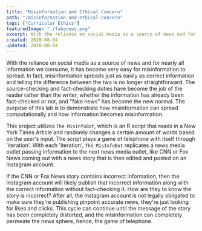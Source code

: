 ```yaml
---
title: "Misinformation and Ethical Concern"
path: "/misinformation-and-ethical-concern"
tags: ["Curricular Ethics"]
featuredImage: "./fakenews.png"
excerpt: With the reliance on social media as a source of news and for nearly all information we consume, it has become very easy for misinformation to spread.
created: 2020-08-04
updated: 2020-08-04
---
```


With the reliance on social media as a source of news and for nearly all information we consume, it has become very easy for misinformation to spread. In fact, misinformation spreads just as easily as correct information and telling the difference between the two is no longer straightforward. The source-checking and fact-checking duties have become the job of the reader rather than the writer, whether the information has already been fact-checked or not, and "fake news" has become the new normal. The purpose of this lab is to demonstrate how misinformation can spread computationally and how information becomes misinformation.

This project utilizes `The MisInfoBot`, which is an R script that reads in a New York Times Article and randomly changes a certain amount of words based on the user's input. The script plays a game of telephone with itself through 'iteration'. With each 'iteration', `The MisInfoBot` replicates a news media outlet passing information to the next news media outlet, like CNN or Fox News coming out with a news story that is then edited and posted on an Instagram account.

If the CNN or Fox News story contains incorrect information, then the Instagram account will likely publish that incorrect information along with the correct information without fact-checking it. How are they to know the story is incorrect? After all, the Instagram account is not legally obligated to make sure they're publishing pinpoint accurate news, they're just looking for likes and clicks. This cycle can continue until the message of the story has been completely distorted, and the misinformation can completely permeate the news sphere, hence, the game of telephone.
